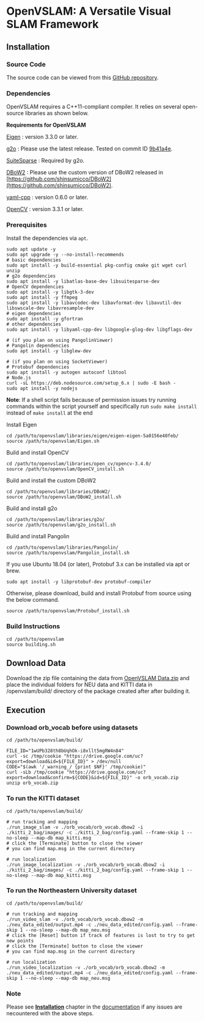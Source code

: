 # OpenVSLAM: A Versatile Visual SLAM Framework

## Installation

### Source Code

The source code can be viewed from this [GitHub repository](https://github.com/xdspacelab/openvslam).

### Dependencies

OpenVSLAM requires a C++11-compliant compiler. It relies on several open-source libraries as shown below.

**Requirements for OpenVSLAM**

[Eigen](http://eigen.tuxfamily.org/index.php?title=Main_Page) : version 3.3.0 or later.

[g2o](https://github.com/RainerKuemmerle/g2o) : Please use the latest release. Tested on commit ID [9b41a4e](https://github.com/RainerKuemmerle/g2o/tree/9b41a4ea5ade8e1250b9c1b279f3a9c098811b5a).

[SuiteSparse](http://faculty.cse.tamu.edu/davis/suitesparse.html) : Required by g2o.

[DBoW2](https://github.com/shinsumicco/DBoW2) : Please use the custom version of DBoW2 released in [https://github.com/shinsumicco/DBoW2](https://github.com/shinsumicco/DBoW2).

[yaml-cpp](https://github.com/jbeder/yaml-cpp) : version 0.6.0 or later.

[OpenCV](https://opencv.org/) : version 3.3.1 or later.

### Prerequisites

Install the dependencies via `apt`.

```
sudo apt update -y
sudo apt upgrade -y --no-install-recommends
# basic dependencies
sudo apt install -y build-essential pkg-config cmake git wget curl unzip
# g2o dependencies
sudo apt install -y libatlas-base-dev libsuitesparse-dev
# OpenCV dependencies
sudo apt install -y libgtk-3-dev
sudo apt install -y ffmpeg
sudo apt install -y libavcodec-dev libavformat-dev libavutil-dev libswscale-dev libavresample-dev
# eigen dependencies
sudo apt install -y gfortran
# other dependencies
sudo apt install -y libyaml-cpp-dev libgoogle-glog-dev libgflags-dev

# (if you plan on using PangolinViewer)
# Pangolin dependencies
sudo apt install -y libglew-dev

# (if you plan on using SocketViewer)
# Protobuf dependencies
sudo apt install -y autogen autoconf libtool
# Node.js
curl -sL https://deb.nodesource.com/setup_6.x | sudo -E bash -
sudo apt install -y nodejs
```

**Note**: If a shell script fails because of permission issues try running commands within the script yourself and specifically
run `sudo make install` instead of `make install` at the end

Install Eigen

```
cd /path/to/openvslam/libraries/eigen/eigen-eigen-5a0156e40feb/
source /path/to/openvslam/Eigen.sh
```

Build and install OpenCV

```
cd /path/to/openvslam/libraries/open_cv/opencv-3.4.0/
source /path/to/openvslam/OpenCV_install.sh
```

Build and install the custom DBoW2

```
cd /path/to/openvslam/libraries/DBoW2/
source /path/to/openvslam/DBoW2_install.sh
```

Build and install g2o

```
cd /path/to/openvslam/libraries/g2o/
source /path/to/openvslam/g2o_install.sh
```

Build and install Pangolin

```
cd /path/to/openvslam/libraries/Pangolin/
source /path/to/openvslam/Pangolin_install.sh
```

If you use Ubuntu 18.04 (or later), Protobuf 3.x can be installed via apt or brew.

`sudo apt install -y libprotobuf-dev protobuf-compiler`

Otherwise, please download, build and install Protobuf from source using the below command.

`source /path/to/openvslam/Protobuf_install.sh`

### Build Instructions

```
cd /path/to/openvslam
source building.sh
```

## Download Data

Download the zip file containing the data from [OpenVSLAM Data.zip](https://drive.google.com/file/d/1lH1wCRZSXyrt8wjAXuWWRakEQCIolC9r/view?usp=sharing) and place the individual folders for NEU data and KITTI data in /openvslam/build/ directory of the package created after after building it.

## Execution

### Download orb_vocab before using datasets

```
cd /path/to/openvslam/build/

FILE_ID="1wUPb328th8bUqhOk-i8xllt5mgRW4n84"
curl -sc /tmp/cookie "https://drive.google.com/uc?export=download&id=${FILE_ID}" > /dev/null
CODE="$(awk '/_warning_/ {print $NF}' /tmp/cookie)"
curl -sLb /tmp/cookie "https://drive.google.com/uc?export=download&confirm=${CODE}&id=${FILE_ID}" -o orb_vocab.zip
unzip orb_vocab.zip
```

### To run the KITTI dataset

```
cd /path/to/openvslam/build/

# run tracking and mapping
./run_image_slam -v ./orb_vocab/orb_vocab.dbow2 -i ./kitti_2_bag/images/ -c ./kitti_2_bag/config.yaml --frame-skip 1 --no-sleep --map-db map_kitti.msg
# click the [Terminate] button to close the viewer
# you can find map.msg in the current directory

# run localization
./run_image_localization -v ./orb_vocab/orb_vocab.dbow2 -i ./kitti_2_bag/images/ -c ./kitti_2_bag/config.yaml --frame-skip 1 --no-sleep --map-db map_kitti.msg
```

### To run the Northeastern University dataset

```
cd /path/to/openvslam/build/

# run tracking and mapping
./run_video_slam -v ./orb_vocab/orb_vocab.dbow2 -m ./neu_data_edited/output.mp4 -c ./neu_data_edited/config.yaml --frame-skip 1 --no-sleep --map-db map_neu.msg
# click the [Reset] button if track of features is lost to try to get new points
# click the [Terminate] button to close the viewer
# you can find map.msg in the current directory

# run localization
./run_video_localization -v ./orb_vocab/orb_vocab.dbow2 -m ./neu_data_edited/output.mp4 -c ./neu_data_edited/config.yaml --frame-skip 1 --no-sleep --map-db map_neu.msg
```


### Note

Please see [**Installation**](https://openvslam.readthedocs.io/en/master/installation.html) chapter in the [documentation](https://openvslam.readthedocs.io/) if any issues are necountered with the above steps.


